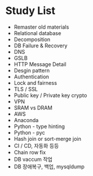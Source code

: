 # Study List

- Remaster old materials
- Relational database
- Decomposition
- DB Failure & Recovery
- DNS
- GSLB
- HTTP Message Detail
- Desgin pattern
- Authentication
- Lock and fairness
- TLS / SSL
- Public key / Private key crypto
- VPN
- SRAM vs DRAM
- AWS
- Anaconda
- Python - type hinting
- Python - pyc
- Hash join or sort-merge join
- CI / CD, 자동화 등등
- Chain row fix
- DB vaccum 작업
- DB 장애복구, 백업, mysqldump
